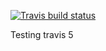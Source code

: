<!-- badges: start -->
  [![Travis build status](https://travis-ci.com/szutsattila/mastering-r-hw1.svg?branch=master)](https://travis-ci.com/szutsattila/mastering-r-hw1)
  <!-- badges: end -->
  
Testing travis 5